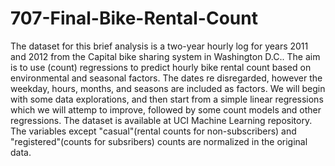 # 707-Final-Bike-Rental-Count
 The dataset for this brief analysis is a two-year hourly log for years 2011 and 2012 from the Capital bike sharing system 
 in Washington D.C.. The aim is to use (count) regressions to predict hourly bike rental count based on environmental and
 seasonal factors. The dates re disregarded, however the weekday, hours, months, and seasons are included as factors. We
 will begin with some data explorations, and then start from a simple linear regressions which we will attemp to improve,
 followed by some count models and other regressions. The dataset is available at UCI Machine Learning repository. The
 variables except "casual"(rental counts for non-subscribers) and "registered"(counts for subsribers) counts are normalized
 in the original data. 
